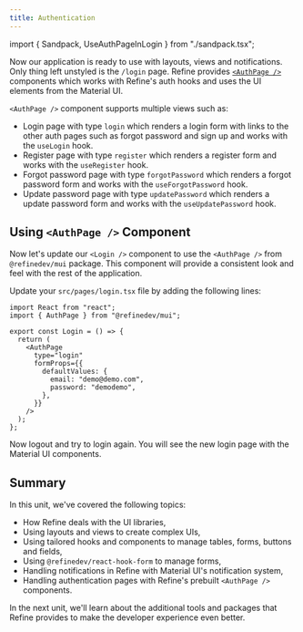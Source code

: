 ```yaml
---
title: Authentication
---
```


import { Sandpack, UseAuthPageInLogin } from "./sandpack.tsx";

<Sandpack>

Now our application is ready to use with layouts, views and notifications. Only thing left unstyled is the `/login` page. Refine provides [`<AuthPage />`](/docs/ui-integrations/material-ui/components/auth-page) components which works with Refine's auth hooks and uses the UI elements from the Material UI.

`<AuthPage />` component supports multiple views such as:

- Login page with type `login` which renders a login form with links to the other auth pages such as forgot password and sign up and works with the `useLogin` hook.
- Register page with type `register` which renders a register form and works with the `useRegister` hook.
- Forgot password page with type `forgotPassword` which renders a forgot password form and works with the `useForgotPassword` hook.
- Update password page with type `updatePassword` which renders a update password form and works with the `useUpdatePassword` hook.

## Using `<AuthPage />` Component

Now let's update our `<Login />` component to use the `<AuthPage />` from `@refinedev/mui` package. This component will provide a consistent look and feel with the rest of the application.

Update your `src/pages/login.tsx` file by adding the following lines:

```tsx title="src/pages/login.tsx"
import React from "react";
import { AuthPage } from "@refinedev/mui";

export const Login = () => {
  return (
    <AuthPage
      type="login"
      formProps={{
        defaultValues: {
          email: "demo@demo.com",
          password: "demodemo",
        },
      }}
    />
  );
};
```

<UseAuthPageInLogin />

Now logout and try to login again. You will see the new login page with the Material UI components.

## Summary

In this unit, we've covered the following topics:

- How Refine deals with the UI libraries,
- Using layouts and views to create complex UIs,
- Using tailored hooks and components to manage tables, forms, buttons and fields,
- Using `@refinedev/react-hook-form` to manage forms,
- Handling notifications in Refine with Material UI's notification system,
- Handling authentication pages with Refine's prebuilt `<AuthPage />` components.

In the next unit, we'll learn about the additional tools and packages that Refine provides to make the developer experience even better.

</Sandpack>
